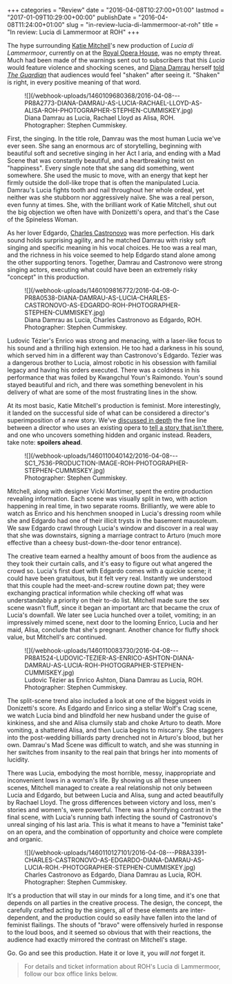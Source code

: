 +++
categories = "Review"
date = "2016-04-08T10:27:00+01:00"
lastmod = "2017-01-09T10:29:00+00:00"
publishDate = "2016-04-08T11:24:00+01:00"
slug = "in-review-lucia-di-lammermoor-at-roh"
title = "In review: Lucia di Lammermoor at ROH"
+++

The hype surrounding [Katie Mitchell](http://www.roh.org.uk/people/katie-mitchell)'s new production of *Lucia di Lammermoor*, currently on at the [Royal Opera House](/scene/companies/royal-opera-house/), was no empty threat. Much had been made of the warnings sent out to subscribers that this *Lucia* would feature violence and shocking scenes, and [Diana Damrau](/scene/people/diana-damrau/) herself [told *The Guardian*](http://www.theguardian.com/music/2016/mar/20/be-ready-for-blood-diana-damrau) that audiences would feel "shaken" after seeing it. "Shaken" is right, in every positive meaning of that word.

<figure data-type="image">
![](/webhook-uploads/1460109680368/2016-04-08---PR8A2773-DIANA-DAMRAU-AS-LUCIA-RACHAEL-LLOYD-AS-ALISA-ROH-PHOTOGRAPHER-STEPHEN-CUMMISKEY.jpg)
<figcaption>Diana Damrau as Lucia, Rachael Lloyd as Alisa, ROH. Photographer: Stephen Cummiskey.</figcaption>
</figure>

First, the singing. In the title role, Damrau was the most human Lucia we've ever seen. She sang an enormous arc of storytelling, beginning with beautiful soft and secretive singing in her Act I aria, and ending with a Mad Scene that was constantly beautiful, and a heartbreaking twist on "happiness". Every single note that she sang did something, went somewhere. She used the music to move, with an energy that kept her firmly outside the doll-like trope that is often the manipulated Lucia. Damrau's Lucia fights tooth and nail throughout her whole ordeal, yet neither was she stubborn nor aggressively naïve. She was a real person, even funny at times. She, with the brilliant work of Katie Mitchell, shut out the big objection we often have with Donizetti's opera, and that's the Case of the Spineless Woman. 

As her lover Edgardo, [Charles Castronovo](/scene/people/charles-castronovo/) was more perfection. His dark sound holds surprising agility, and he matched Damrau with risky soft singing and specific meaning in his vocal choices. He too was a real man, and the richness in his voice seemed to help Edgardo stand alone among the other supporting tenors. Together, Damrau and Castronovo were strong singing actors, executing what could have been an extremely risky "concept" in this production.

<figure data-type="image">
![](/webhook-uploads/1460109816772/2016-04-08-0-PR8A0538-DIANA-DAMRAU-AS-LUCIA-CHARLES-CASTRONOVO-AS-EDGARDO-ROH-PHOTOGRAPHER-STEPHEN-CUMMISKEY.jpg)
<figcaption>Diana Damrau as Lucia, Charles Castronovo as Edgardo, ROH. Photographer: Stephen Cummiskey.</figcaption>
</figure>

Ludovic Tézier's Enrico was strong and menacing, with a laser-like focus to his sound and a thrilling high extension. He too had a darkness in his sound, which served him in a different way than Castronovo's Edgardo. Tézier was a dangerous brother to Lucia, almost robotic in his obsession with familial legacy and having his orders executed. There was a coldness in his performance that was foiled by Kwangchul Youn's Raimondo. Youn's sound stayed beautiful and rich, and there was something benevolent in his delivery of what are some of the most frustrating lines in the show.

At its most basic, Katie Mitchell's production is feminist. More interestingly, it landed on the successful side of what can be considered a director's superimposition of a new story. We've [discussed in depth](/panel-regietheater/) the fine line between a director who uses an existing opera to [tell a story that isn't there](/concept-production-real-reason/), and one who uncovers something hidden and organic instead. Readers, take note: **spoilers ahead**.

<figure data-type="image">
![](/webhook-uploads/1460110040142/2016-04-08---SC1_7536-PRODUCTION-IMAGE-ROH-PHOTOGRAPHER-STEPHEN-CUMMISKEY.jpg)
<figcaption>Photographer: Stephen Cummiskey.</figcaption>
</figure>

Mitchell, along with designer Vicki Mortimer, spent the entire production revealing information. Each scene was visually split in two, with action happening in real time, in two separate rooms. Brilliantly, we were able to watch as Enrico and his henchmen snooped in Lucia's dressing room while she and Edgardo had one of their illicit trysts in the basement mausoleum. We saw Edgardo crawl through Lucia's window and discover in a real way that she was downstairs, signing a marriage contract to Arturo (much more effective than a cheesy bust-down-the-door tenor entrance).

The creative team earned a healthy amount of boos from the audience as they took their curtain calls, and it's easy to figure out what angered the crowd so. Lucia's first duet with Edgardo comes with a quickie scene; it could have been gratuitous, but it felt very real. Instantly we understood that this couple had the meet-and-screw routine down pat; they were exchanging practical information while checking off what was understandably a priority on their to-do list. Mitchell made sure the sex scene wasn't fluff, since it began an important arc that became the crux of Lucia's downfall. We later see Lucia hunched over a toilet, vomiting; in an impressively mimed scene, next door to the looming Enrico, Lucia and her maid, Alisa, conclude that she's pregnant. Another chance for fluffy shock value, but Mitchell's arc continued.

<figure data-type="image">
![](/webhook-uploads/1460110083730/2016-04-08---PR8A1524-LUDOVIC-TEZIER-AS-ENRICO-ASHTON-DIANA-DAMRAU-AS-LUCIA-ROH-PHOTOGRAPHER-STEPHEN-CUMMISKEY.jpg)
<figcaption>Ludovic Tézier as Enrico Ashton, Diana Damrau as Lucia, ROH. Photographer: Stephen Cummiskey.</figcaption>
</figure>

The split-scene trend also included a look at one of the biggest voids in Donizetti's score. As Edgardo and Enrico sing a stellar Wolf's Crag scene, we watch Lucia bind and blindfold her new husband under the guise of kinkiness, and she and Alisa clumsily stab and choke Arturo to death. More vomiting, a shattered Alisa, and then Lucia begins to miscarry. She staggers into the post-wedding billiards party drenched not in Arturo's blood, but her own. Damrau's Mad Scene was difficult to watch, and she was stunning in her switches from insanity to the real pain that brings her into moments of lucidity.

There was Lucia, embodying the most horrible, messy, inappropriate and inconvenient lows in a woman's life. By showing us all these unseen scenes, Mitchell managed to create a real relationship not only between Lucia and Edgardo, but between Lucia and Alisa, sung and acted beautifully by Rachael Lloyd. The gross differences between victory and loss, men's stories and women's, were powerful. There was a horrifying contrast in the final scene, with Lucia's running bath infecting the sound of Castronovo's unreal singing of his last aria. This is what it means to have a "feminist take" on an opera, and the combination of opportunity and choice were complete and organic.

<figure data-type="image">
![](/webhook-uploads/1460110127101/2016-04-08---PR8A3391-CHARLES-CASTRONOVO-AS-EDGARDO-DIANA-DAMRAU-AS-LUCIA-ROH.-PHOTOGRAPHER-STEPHEN-CUMMISKEY.jpg)
<figcaption>Charles Castronovo as Edgardo, Diana Damrau as Lucia, ROH. Photographer: Stephen Cummiskey.</figcaption>
</figure>

It's a production that will stay in our minds for a long time, and it's one that depends on all parties in the creative process. The design, the concept, the carefully crafted acting by the singers, all of these elements are inter-dependent, and the production could so easily have fallen into the land of feminist flailings. The shouts of "bravo" were offensively hurled in response to the loud boos, and it seemed so obvious that with their reactions, the audience had exactly mirrored the contrast on Mitchell's stage.

Go. Go and see this production. Hate it or love it, you *will not* forget it.

>For details and ticket information about ROH's Lucia di Lammermoor, follow our box office links below.
